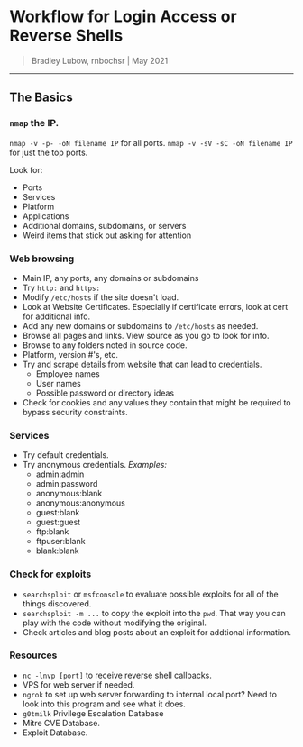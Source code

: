 # Workflow for Login Access or Reverse Shells

> Bradley Lubow, rnbochsr | May 2021

---------------------------

## The Basics

### `nmap` the IP.
`nmap -v -p- -oN filename IP` for all ports.
`nmap -v -sV -sC -oN filename IP` for just the top ports. 

Look for: 
* Ports
* Services
* Platform
* Applications
* Additional domains, subdomains, or servers
* Weird items that stick out asking for attention

### Web browsing 
* Main IP, any ports, any domains or subdomains
* Try `http:` and `https:` 
* Modify `/etc/hosts` if the site doesn't load. 
* Look at Website Certificates. Especially if certificate errors, look at cert for additional info.
* Add any new domains or subdomains to `/etc/hosts` as needed.
* Browse all pages and links. View source as you go to look for info.
* Browse to any folders noted in source code.
* Platform, version #'s, etc. 
* Try and scrape details from website that can lead to credentials. 
  * Employee names
  * User names
  * Possible password or directory ideas
* Check for cookies and any values they contain that might be required to bypass security constraints.


### Services
* Try default credentials.
* Try anonymous credentials.
  *Examples:*
  * admin:admin	
  * admin:password
  * anonymous:blank
  * anonymous:anonymous
  * guest:blank
  * guest:guest
  * ftp:blank
  * ftpuser:blank
  * blank:blank


### Check for exploits
* `searchsploit` or `msfconsole` to evaluate possible exploits for all of the things discovered. 
* `searchsploit -m ...` to copy the exploit into the `pwd`. That way you can play with the code without modifying the original.
* Check articles and blog posts about an exploit for addtional information.


### Resources
* `nc -lnvp [port]` to receive reverse shell callbacks.
* VPS for web server if needed.
* `ngrok` to set up web server forwarding to internal local port? Need to look into this program and see what it does.
* `g0tmilk` Privilege Escalation Database
* Mitre CVE Database.
* Exploit Database.
